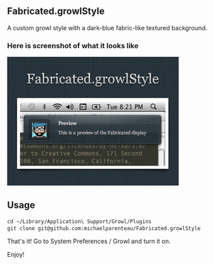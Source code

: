 ## Fabricated.growlStyle

A custom growl style with a dark-blue fabric-like textured background. 

### Here is screenshot of what it looks like

![Screenshot of the Fabricated.growlStyle theme](https://github.com/michaelparenteau/Fabricated.growlStyle/raw/master/Contents/Resources/images/fabricated-growlStyle.png)

## Usage

    cd ~/Library/Application\ Support/Growl/Plugins
    git clone git@github.com:michaelparenteau/Fabricated.growlStyle
    
That's it! Go to System Preferences / Growl and turn it on.

Enjoy!
    